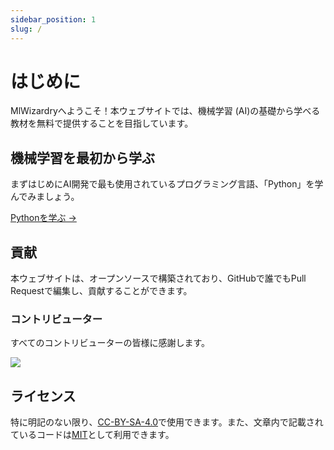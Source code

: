 ```yaml
---
sidebar_position: 1
slug: /
---
```


# はじめに

MlWizardryへようこそ！本ウェブサイトでは、機械学習 (AI)の基礎から学べる教材を無料で提供することを目指しています。

## 機械学習を最初から学ぶ

まずはじめにAI開発で最も使用されているプログラミング言語、「Python」を学んでみましょう。

[Pythonを学ぶ →](/category/python)

## 貢献

本ウェブサイトは、オープンソースで構築されており、GitHubで誰でもPull Requestで編集し、貢献することができます。

### コントリビューター

すべてのコントリビューターの皆様に感謝します。

[![](https://contrib.rocks/image?repo=librewave/mlwizardry)](https://github.com/librewave/mlwizardry/graphs/contributors)

## ライセンス

特に明記のない限り、[CC-BY-SA-4.0](https://creativecommons.org/licenses/by-sa/4.0/deed.ja)で使用できます。また、文章内で記載されているコードは[MIT](https://opensource.org/license/mit/)として利用できます。
